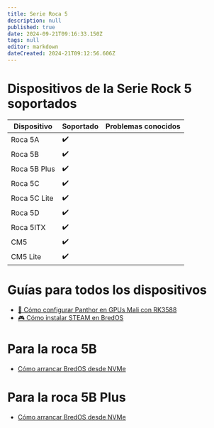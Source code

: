 ```yaml
---
title: Serie Roca 5
description: null
published: true
date: 2024-09-21T09:16:33.150Z
tags: null
editor: markdown
dateCreated: 2024-21T09:12:56.606Z
---
```


# Dispositivos de la Serie Rock 5 soportados

| Dispositivo  | Soportado | Problemas conocidos |
| ------------ | --------- | ------------------- |
| Roca 5A      | ✔️        |                     |
| Roca 5B      | ✔️        |                     |
| Roca 5B Plus | ✔️        |                     |
| Roca 5C      | ✔️        |                     |
| Roca 5C Lite | ✔️        |                     |
| Roca 5D      | ✔️        |                     |
| Roca 5ITX    | ✔️        |                     |
| CM5          | ✔️        |                     |
| CM5 Lite     | ✔️        |                     |

# Guías para todos los dispositivos

- [🐾 Cómo configurar Panthor en GPUs Mali con RK3588](/es/how-to/how-to-setup-panthor)
- [🎮 Cómo instalar STEAM en BredOS](/es/how-to/how-to-install-steam)

# Para la roca 5B

- [Cómo arrancar BredOS desde NVMe](/es/rock-5/how-to-boot-from-nvme)

# Para la roca 5B Plus

- [Cómo arrancar BredOS desde NVMe](/es/rock-5/how-to-boot-from-nvme)
